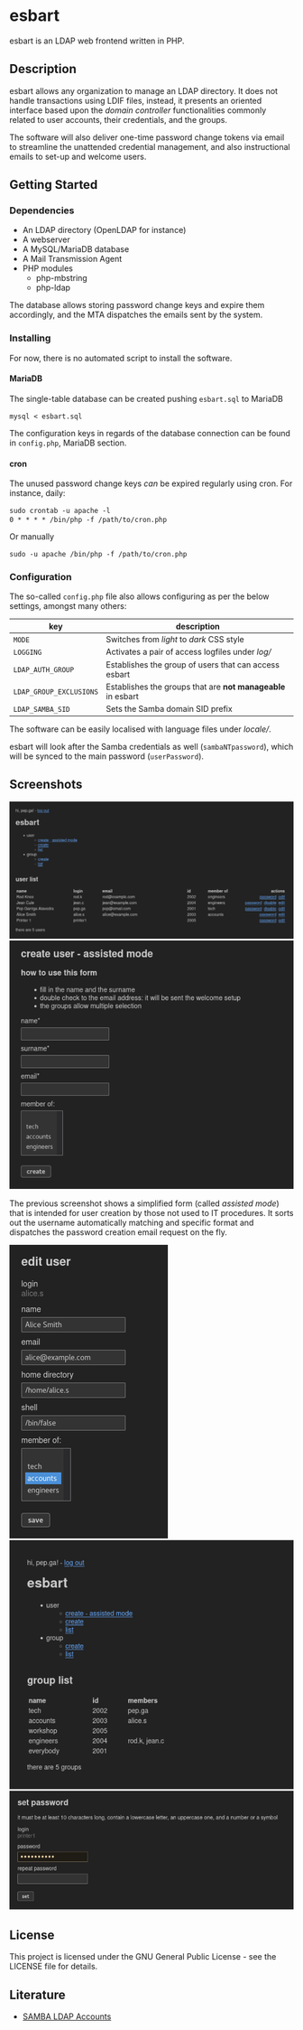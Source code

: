 # esbart

esbart is an LDAP web frontend written in PHP.

## Description

esbart allows any organization to manage an LDAP directory. It does not handle transactions using LDIF files, instead, it presents an oriented interface based upon the *domain controller* functionalities commonly related to user accounts, their credentials, and the groups.

The software will also deliver one-time password change tokens via email to streamline the unattended credential management, and also instructional emails to set-up and welcome users.

## Getting Started

### Dependencies

* An LDAP directory (OpenLDAP for instance)
* A webserver
* A MySQL/MariaDB database
* A Mail Transmission Agent
* PHP modules
	* php-mbstring
	* php-ldap
	
The database allows storing password change keys and expire them accordingly, and the MTA dispatches the emails sent by the system.

### Installing

For now, there is no automated script to install the software.

#### MariaDB

The single-table database can be created pushing `esbart.sql` to MariaDB

```
mysql < esbart.sql
```

The configuration keys in regards of the database connection can be found in `config.php`, MariaDB section.

#### cron

The unused password change keys *can* be expired regularly using cron. For instance, daily:

```
sudo crontab -u apache -l
0 * * * * /bin/php -f /path/to/cron.php
```

Or manually

```
sudo -u apache /bin/php -f /path/to/cron.php
```

### Configuration

The so-called `config.php` file also allows configuring as per the below settings, amongst many others:

| key | description |
| - | - |
| `MODE` | Switches from *light* to *dark* CSS style |
| `LOGGING` | Activates a pair of access logfiles under *log/* |
| `LDAP_AUTH_GROUP` | Establishes the group of users that can access esbart |
| `LDAP_GROUP_EXCLUSIONS` | Establishes the groups that are **not manageable** in esbart |
| `LDAP_SAMBA_SID` | Sets the Samba domain SID prefix |

The software can be easily localised with language files under *locale/*.

esbart will look after the Samba credentials as well (`sambaNTpassword`), which will be synced to the main password (`userPassword`).

## Screenshots

![User list](/screenshots/user-list.png?raw=true "User list")
![Create user - assisted mode](/screenshots/create-user-assisted.png?raw=true "Create user - assisted mode")

The previous screenshot shows a simplified form (called *assisted mode*) that is intended for user creation by those not used to IT procedures. It sorts out the username automatically matching and specific format and dispatches the password creation email request on the fly.

![Edit user](/screenshots/edit-user.png?raw=true "Edit user")
![Group list](/screenshots/group-list.png?raw=true "Group list")
![Set password](/screenshots/set-password.png?raw=true "Set password")

## License

This project is licensed under the GNU General Public License - see the LICENSE file for details.

## Literature

* [SAMBA LDAP Accounts](http://pig.made-it.com/samba-accounts.html)

